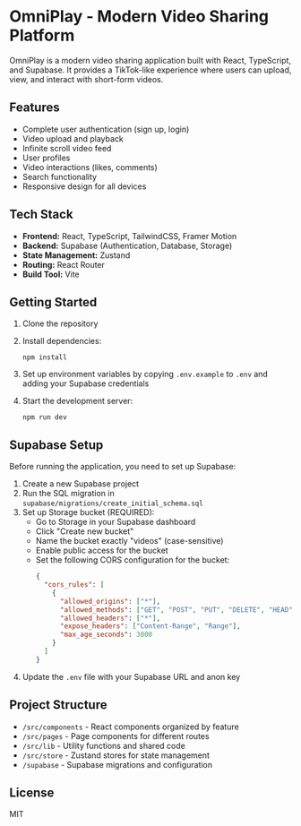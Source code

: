 # OmniPlay - Modern Video Sharing Platform

OmniPlay is a modern video sharing application built with React, TypeScript, and Supabase. It provides a TikTok-like experience where users can upload, view, and interact with short-form videos.

## Features

- Complete user authentication (sign up, login)
- Video upload and playback
- Infinite scroll video feed
- User profiles
- Video interactions (likes, comments)
- Search functionality
- Responsive design for all devices

## Tech Stack

- **Frontend:** React, TypeScript, TailwindCSS, Framer Motion
- **Backend:** Supabase (Authentication, Database, Storage)
- **State Management:** Zustand
- **Routing:** React Router
- **Build Tool:** Vite

## Getting Started

1. Clone the repository
2. Install dependencies:
   ```
   npm install
   ```
3. Set up environment variables by copying `.env.example` to `.env` and adding your Supabase credentials

4. Start the development server:
   ```
   npm run dev
   ```

## Supabase Setup

Before running the application, you need to set up Supabase:

1. Create a new Supabase project
2. Run the SQL migration in `supabase/migrations/create_initial_schema.sql`
3. Set up Storage bucket (REQUIRED):
   - Go to Storage in your Supabase dashboard
   - Click "Create new bucket"
   - Name the bucket exactly "videos" (case-sensitive)
   - Enable public access for the bucket
   - Set the following CORS configuration for the bucket:
     ```json
     {
       "cors_rules": [
         {
           "allowed_origins": ["*"],
           "allowed_methods": ["GET", "POST", "PUT", "DELETE", "HEAD"],
           "allowed_headers": ["*"],
           "expose_headers": ["Content-Range", "Range"],
           "max_age_seconds": 3000
         }
       ]
     }
     ```
4. Update the `.env` file with your Supabase URL and anon key

## Project Structure

- `/src/components` - React components organized by feature
- `/src/pages` - Page components for different routes
- `/src/lib` - Utility functions and shared code
- `/src/store` - Zustand stores for state management
- `/supabase` - Supabase migrations and configuration

## License

MIT